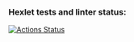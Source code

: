 ### Hexlet tests and linter status:
[![Actions Status](https://github.com/OX4D/qa-engineer-project-84/actions/workflows/hexlet-check.yml/badge.svg)](https://github.com/OX4D/qa-engineer-project-84/actions)